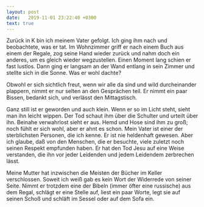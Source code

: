 ```yaml
---
layout: post
date:   2019-11-01 23:22:40 +0300
text: true
---
```

Zurück in K bin ich meinem Vater gefolgt. Ich ging ihm nach und beobachtete, was er tat. Im Wohnzimmer griff er nach einem Buch aus einem der Regale, zog seine Hand wieder zurück und nahm doch ein anderes, um es gleich wieder wegzustellen. Einen Moment lang schien er fast lustlos. Dann ging er langsam an der Wand entlang in sein Zimmer und stellte sich in die Sonne. Was er wohl dachte?

Obwohl er sich sichtlich freut, wenn wir alle da sind und wild durcheinander plappern, nimmt er nur selten an den Gesprächen teil. Er nimmt ein paar Bissen, bedankt sich, und verlässt den Mittagstisch. 

Ganz still ist er geworden und auch klein. Wenn er so im Licht steht, sieht man ihn leicht wippen. Der Tod schaut ihm über die Schulter und urteilt über ihn. Beinahe verwahrlost sieht er aus. Hemd und Hose sind ihm zu groß; noch fühlt er sich wohl, aber er ahnt es schon. Mein Vater ist einer der sterblichsten Personen, die ich kenne. Er ist nie heldenhaft gewesen. Aber ich glaube, daß von den Menschen, die er besuchte, viele zuletzt noch seinen Respekt empfunden haben. Er hat den Tod Jesu auf eine Weise verstanden, die ihn vor jeder Leidenden und jedem Leidendem zerbrechen lässt.

Meine Mutter hat inzwischen die Meisten der Bücher im Keller verschlossen. Soweit ich weiß gab es kein Wort der Widerrede von seiner Seite. Nimmt er trotzdem eine der Bibeln (immer öfter eine russische) aus dem Regal, schlägt er eine Stelle auf, liest ein paar Worte, legt sie auf seinen Schoß und schläft im Sessel oder auf dem Sofa ein.